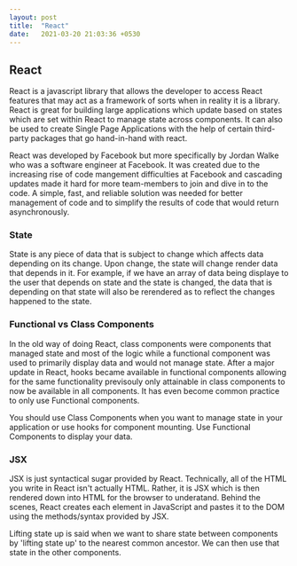 ```yaml
---
layout: post
title:  "React"
date:   2021-03-20 21:03:36 +0530
---
```


## React ##
React is a javascript library that allows the developer to access React features that may act as a framework of sorts when in reality it is a library. React is great for building large applications which update based on states which are set within React to manage state across components. It can also be used to create Single Page Applications with the help of certain third-party packages that go hand-in-hand with react.

React was developed by Facebook but more specifically by Jordan Walke who was a software engineer at Facebook. It was created due to the increasing rise of code mangement difficulties at Facebook and cascading updates made it hard for more team-members to join and dive in to the code. A simple, fast, and reliable solution was needed for better management of code and to simplify the results of code that would return asynchronously.

### State ###
State is any piece of data that is subject to change which affects data depending on its change. Upon change, the state will change render data that depends in it. For example, if we have an array of data being displaye to the user that depends on state and the state is changed, the data that is depending on that state will also be rerendered as to reflect the changes happened to the state.

### Functional vs Class Components ###
In the old way of doing React, class components were components that managed state and most of the logic while a functional component was used to primarily display data and would not manage state. After a major update in React, hooks became available in functional components allowing for the same functionality previsouly only attainable in class components to now be available in all components. It has even become common practice to only use Functional components.

You should use Class Components when you want to manage state in your application or use hooks for component mounting. Use Functional Components to display your data.

### JSX ###
JSX is just syntactical sugar provided by React. Technically, all of the HTML you write in React isn't actually HTML. Rather, it is JSX which is then rendered down into HTML for the browser to underatand. Behind the scenes, React creates each element in JavaScript and pastes it to the DOM using the methods/syntax provided by JSX.

Lifting state up is said when we want to share state between components by 'lifting state up' to the nearest common ancestor. We can then use that state in the other components.
